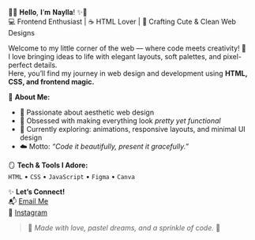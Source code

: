 🌸✨ 𝐇𝐞𝐥𝐥𝐨, 𝐈’𝐦 𝐍𝐚𝐲𝐥𝐥𝐚! ✨🌸  
💻 Frontend Enthusiast | ☕ HTML Lover | 🎀 Crafting Cute & Clean Web Designs  

Welcome to my little corner of the web — where code meets creativity! 🌷  
I love bringing ideas to life with elegant layouts, soft palettes, and pixel-perfect details.  
Here, you’ll find my journey in web design and development using **HTML, CSS, and frontend magic.**  

🌼 **About Me:**  
- 💖 Passionate about aesthetic web design  
- 🎨 Obsessed with making everything look *pretty yet functional*  
- 🌸 Currently exploring: animations, responsive layouts, and minimal UI design  
- ☁️ Motto: *“Code it beautifully, present it gracefully.”*  

🪞 **Tech & Tools I Adore:**  
`HTML` • `CSS` • `JavaScript` • `Figma` • `Canva`  

✨ **Let’s Connect!**  
📬 [Email Me](nayllaprastica@gmail.com)  
💌 [Instagram](https://instagram.com/naylla_aura) 

> 🌷 *Made with love, pastel dreams, and a sprinkle of code.* 🌷

